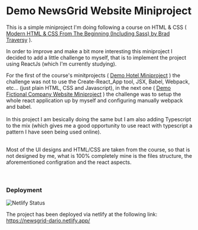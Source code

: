 # Demo NewsGrid Website Miniproject

This is a simple miniproject I'm doing following a course on HTML & CSS ( [Modern HTML & CSS From The Beginning (Including Sass) by Brad Traversy](https://www.udemy.com/course/modern-html-css-from-the-beginning/) ).

In order to improve and make a bit more interesting this miniproject I decided to add a little challenge to myself, that is to implement the project using ReactJs (which I'm currently studying).

For the first of the course's minitprojects ( [Demo Hotel Miniproject](https://github.com/dario-piotrowicz/ReactJS-CSS_demo_hotel_miniproject) ) the challenge was not to use the Create-React_App tool, JSX, Babel, Webpack, etc... (just plain HTML, CSS and Javascript), in the next one ( [Demo Fictional Company Website Miniproject](https://github.com/dario-piotrowicz/ReactJS-SCSS_demo_fictional-company_website_miniproject) ) the challenge was to setup the whole react application up by myself and configuring manually webpack and babel.
\
\
In this project I am besically doing the same but I am also adding Typescript to the mix (which gives me a good opportunity to use react with typescript a pattern I have seen being used online).

\
Most of the UI designs and HTML/CSS are taken from the course, so that is not designed by me, what is 100% completely mine is the files structure, the aforementioned configration and the react aspects.
\
 \
 \
 &NewLine;

### Deployment

![Netlify Status](https://api.netlify.com/api/v1/badges/40d435d0-364e-4e96-bff3-e2e782cb5837/deploy-status)

The project has been deployed via netlify at the following link:\
https://newsgrid-dario.netlify.app/
